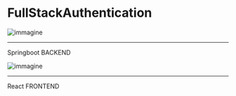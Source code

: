 # FullStackAuthentication
![immagine](https://user-images.githubusercontent.com/39368816/219352697-fa6bc787-4fcf-4035-ae58-f785a0ebddc1.png)
***
Springboot BACKEND
 
![immagine](https://user-images.githubusercontent.com/39368816/219353100-1b482a26-8871-4e3c-a325-1e5992d3562d.png)
 ***
 React FRONTEND
